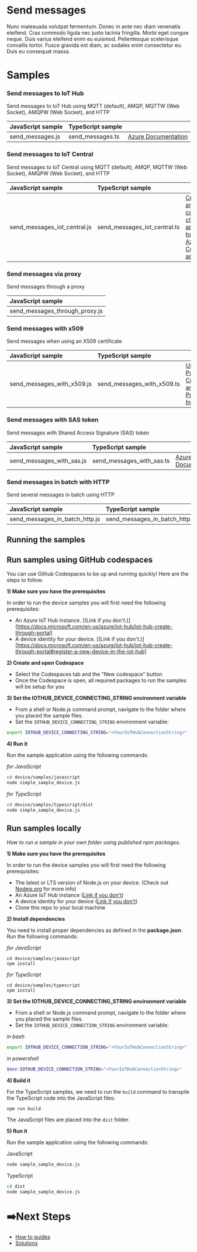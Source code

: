 # Send messages

Nunc malesuada volutpat fermentum. Donec in ante nec diam venenatis eleifend. Cras commodo ligula nec justo lacinia fringilla. Morbi eget congue neque. Duis varius eleifend enim eu euismod. Pellentesque scelerisque convallis tortor. Fusce gravida est diam, ac sodales enim consectetur eu. Duis eu consequat massa.

# Samples

### Send messages to IoT Hub

Send messages to IoT Hub using MQTT (default), AMQP, MQTTW (Web Socket), AMQPW (Web Socket), and HTTP

| JavaScript sample | TypeScript sample |                |
| :---------------- | :---------------- | :------------------ |
| send_messages.js  | send_messages.ts  | [Azure Documentation](https://docs.microsoft.com/en-us/azure/iot-central/core/tutorial-connect-device?pivots=programming-language-javascript) |

### Send messages to IoT Central

Send messages to IoT Central using MQTT (default), AMQP, MQTTW (Web Socket), AMQPW (Web Socket), and HTTP

| JavaScript sample | TypeScript sample |                |
| :---------------- | :---------------- | :------------------ |
| send_messages_iot_central.js  | send_messages_iot_central.ts  | [Create and connect a client application to your Azure IoT Central application](#) |

### Send messages via proxy

Send messages through a proxy

| JavaScript sample |
| :---------------- |
| send_messages_through_proxy.js  |  

### Send messages with x509

Send messages when using an X509 certificate

| JavaScript sample | TypeScript sample |                |
| :---------------- | :---------------- | :------------------ |
| send_messages_with_x509.js  | send_messages_with_x509.ts | [Understanding Public Key Cryptography and X.509 Public Key Infrastructure](https://docs.microsoft.com/en-us/azure/iot-hub/tutorial-x509-introduction) |

### Send messages with SAS token

Send messages with Shared Access Signature (SAS) token

| JavaScript sample | TypeScript sample |                |
| :---------------- | :---------------- | :------------------ |
| send_messages_with_sas.js  | send_messages_with_sas.ts | [Azure Documentation](https://docs.microsoft.com/en-us/azure/iot-hub/tutorial-x509-introduction) |

### Send messages in batch with HTTP

Send several messages in batch using HTTP

| JavaScript sample | TypeScript sample |           
| :---------------- | :---------------- | 
| send_messages_in_batch_http.js  | send_messages_in_batch_http.ts | 

## Running the samples

## Run samples using GitHub codespaces

You can use Github Codespaces to be up and running quickly! Here are the steps to follow.

**1) Make sure you have the prerequisites**

In order to run the device samples you will first need the following prerequisites:

- An Azure IoT Hub instance. [(Link if you don't.)][https://docs.microsoft.com/en-us/azure/iot-hub/iot-hub-create-through-portal]
- A device identity for your device. [(Link if you don't.)][https://docs.microsoft.com/en-us/azure/iot-hub/iot-hub-create-through-portal#register-a-new-device-in-the-iot-hub]

**2) Create and open Codespace**

- Select the Codespaces tab and the "New codespace" button
- Once the Codespace is open, all required packages to run the samples will be setup for you

**3) Set the IOTHUB_DEVICE_CONNECTING_STRING environment variable**

- From a shell or Node.js command prompt, navigate to the folder where you placed the sample files.
- Set the `IOTHUB_DEVICE_CONNECTING_STRING` environment variable:

```bash
export IOTHUB_DEVICE_CONNECTING_STRING="<YourIoTHubConnectionString>"
```

**4) Run it**

Run the sample application using the following commands:

_for JavaScript_

```bash
cd device/samples/javascript
node simple_sample_device.js
```

_for TypeScript_

```bash
cd device/samples/typescript/dist
node simple_sample_device.js
```

## Run samples locally

_How to run a sample in your own folder using published npm packages._

**1) Make sure you have the prerequisites**

In order to run the device samples you will first need the following prerequisites:

- The latest or LTS version of Node.js on your device. (Check out [Nodejs.org](https://nodejs.org/) for more info)
- An Azure IoT Hub instance ([Link if you don't](https://docs.microsoft.com/en-us/azure/iot-hub/iot-hub-create-through-portal))
- A device identity for your device ([Link if you don't](https://docs.microsoft.com/en-us/azure/iot-hub/iot-hub-create-through-portal#register-a-new-device-in-the-iot-hub))
- Clone this repo to your local machine

**2) Install dependencies**

You need to install proper dependencies as defined in the **package.json**. Run the following commands:

_for JavaScript_

```
cd device/samples/javascript
npm install
```

_for TypeScript_

```
cd device/samples/typescript
npm install
```

**3) Set the IOTHUB_DEVICE_CONNECTING_STRING environment variable**

- From a shell or Node.js command prompt, navigate to the folder where you placed the sample files.
- Set the `IOTHUB_DEVICE_CONNECTION_STRING` environment variable:

_in bash_

```bash
export IOTHUB_DEVICE_CONNECTION_STRING="<YourIoTHubConnectionString>"
```

_in powershell_

```powershell
$env:IOTHUB_DEVICE_CONNECTION_STRING="<YourIoTHubConnectionString>"
```

**4) Build it**

For the TypeScript samples, we need to run the `build` command to transpile the TypeScript code into the JavaScript files:

```
npm run build
```

The JavaScript files are placed into the `dist` folder.

**5) Run it**

Run the sample application using the following commands:

JavaScript

```bash
node sample_sample_device.js
```

TypeScript

```bash
cd dist
node sample_sample_device.js
```
# ➡️Next Steps

- [How to guides](src/../../how%20to%20guides)
- [Solutions](src/../../solutions)
